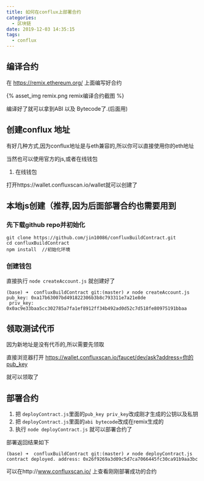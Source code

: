 ```yaml
---
title: 如何在conflux上部署合约
categories:
  - 区块链
date: 2019-12-03 14:35:15
tags:
  - conflux
---
```



## 编译合约

在 https://remix.ethereum.org/ 上面编写好合约

{% asset_img  remix.png remix编译合约截图 %}

编译好了就可以拿到ABI 以及 Bytecode了.(后面用)

## 创建conflux 地址

有好几种方式,因为conflux地址是与eth兼容的,所以你可以直接使用你的eth地址

当然也可以使用官方的js,或者在线钱包

1. 在线钱包 

打开https://wallet.confluxscan.io/wallet就可以创建了

## 本地js创建（推荐,因为后面部署合约也需要用到

### 先下载github repo并初始化
```
git clone https://github.com/jin10086/confluxBuildContract.git
cd confluxBuildContract
npm install  //初始化环境
```
### 创建钱包

直接执行 `node createAccount.js` 就创建好了

```
(base) ➜  confluxBuildContract git:(master) ✗ node createAccount.js
pub_key: 0xa17b63007bd491822306b3b8c793311e7a21e8de 
 priv_key: 0x0ac9e33baa5cc302785a7fa1ef8912ff34b492ad0d52c7d518fe80975191bbaa
```
## 领取测试代币

因为新地址是没有代币的,所以需要先领取

直接浏览器打开 https://wallet.confluxscan.io/faucet/dev/ask?address=你的pub_key

就可以领取了

## 部署合约

1. 把 `deployContract.js`里面的`pub_key priv_key`改成刚才生成的公钥以及私钥
2. 把 `deployContract.js`里面的`abi bytecode`改成在remix生成的
3. 执行 `node deployContract.js` 就可以部署合约了

部署返回结果如下
```base
(base) ➜  confluxBuildContract git:(master) ✗ node deployContract.js       
contract deployed. address: 0x26f9269a3d09c5d7ca7066445fc30ca91b9aa3bc
```
可以在http://www.confluxscan.io/ 上查看刚刚部署成功的合约









